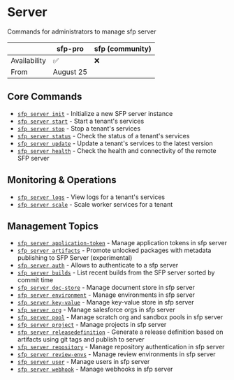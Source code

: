 # Server

Commands for administrators to manage sfp server

|              | sfp-pro     | sfp (community) |
| ------------ | ----------- | --------------- |
| Availability | ✅          | ❌               |
| From         | August 25   |                 |

## Core Commands

* [`sfp server init`](init.md) - Initialize a new SFP server instance
* [`sfp server start`](start.md) - Start a tenant's services
* [`sfp server stop`](stop.md) - Stop a tenant's services
* [`sfp server status`](status.md) - Check the status of a tenant's services
* [`sfp server update`](update.md) - Update a tenant's services to the latest version
* [`sfp server health`](health.md) - Check the health and connectivity of the remote SFP server

## Monitoring & Operations

* [`sfp server logs`](logs.md) - View logs for a tenant's services
* [`sfp server scale`](scale.md) - Scale worker services for a tenant

## Management Topics

* [`sfp server application-token`](application-token.md) - Manage application tokens in sfp server
* [`sfp server artifacts`](artifacts.md) - Promote unlocked packages with metadata publishing to SFP Server (experimental)
* [`sfp server auth`](auth.md) - Allows to authenticate to a sfp server
* [`sfp server builds`](builds.md) - List recent builds from the SFP server sorted by commit time
* [`sfp server doc-store`](doc-store.md) - Manage document store in sfp server
* [`sfp server environment`](environment.md) - Manage environments in sfp server
* [`sfp server key-value`](key-value.md) - Manage key-value store in sfp server
* [`sfp server org`](org.md) - Manage salesforce orgs in sfp server
* [`sfp server pool`](pool.md) - Manage scratch org and sandbox pools in sfp server
* [`sfp server project`](project.md) - Manage projects in sfp server
* [`sfp server releasedefinition`](releasedefinition.md) - Generate a release definition based on artifacts using git tags and publish to server
* [`sfp server repository`](repository.md) - Manage repository authentication in sfp server
* [`sfp server review-envs`](review-envs.md) - Manage review environments in sfp server
* [`sfp server user`](user.md) - Manage users in sfp server
* [`sfp server webhook`](webhook.md) - Manage webhooks in sfp server